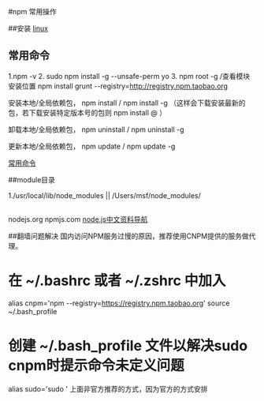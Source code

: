 #npm 常用操作

##安装
[linux](http://www.imooc.com/video/6692)

## 常用命令
1.npm -v
2. sudo npm install -g --unsafe-perm yo
3. npm root -g   /查看模块安装位置
npm install grunt --registry=http://registry.npm.taobao.org


安装本地/全局依赖包， npm install <package-name>  /  npm install -g <package-name> （这样会下载安装最新的包，若下载安装特定版本号的包则 npm install <package-name>@<version> ）

卸载本地/全局依赖包， npm uninstall <package-name> / npm uninstall -g <package-name> 

更新本地/全局依赖包， npm update <package-name> / npm update -g <package-name> 




[常用命令](http://www.cnblogs.com/fsjohnhuang/p/4178019.html) 


##module目录

1./usr/local/lib/node_modules  ||  /Users/msf/node_modules/



##
nodejs.org
npmjs.com
[node.js中文资料导航](https://github.com/youyudehexie/node123)


##翻墙问题解决
国内访问NPM服务过慢的原因，推荐使用CNPM提供的服务做代理。

# 在 ~/.bashrc 或者 ~/.zshrc 中加入
alias cnpm='npm --registry=https://registry.npm.taobao.org'
source ~/.bash_profile

# 创建 ~/.bash_profile 文件以解决sudo cnpm时提示命令未定义问题
alias sudo='sudo '
上面非官方推荐的方式，因为官方的方式安排